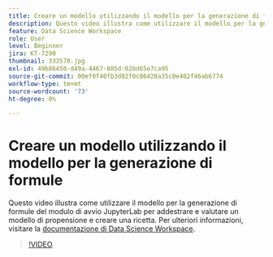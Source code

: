 ```yaml
---
title: Creare un modello utilizzando il modello per la generazione di formule
description: Questo video illustra come utilizzare il modello per la generazione di formule del modulo di avvio JupyterLab per addestrare e valutare un modello di propensione e creare una ricetta.
feature: Data Science Workspace
role: User
level: Beginner
jira: KT-7290
thumbnail: 333570.jpg
exl-id: 49b86450-d49a-4467-805d-02bd65e7ca95
source-git-commit: 00ef0f40fb3d82f0c06428a35c0e402f46ab6774
workflow-type: tm+mt
source-wordcount: '73'
ht-degree: 0%

---
```


# Creare un modello utilizzando il modello per la generazione di formule

Questo video illustra come utilizzare il modello per la generazione di formule del modulo di avvio JupyterLab per addestrare e valutare un modello di propensione e creare una ricetta. Per ulteriori informazioni, visitare la [documentazione di Data Science Workspace](https://experienceleague.adobe.com/docs/experience-platform/data-science-workspace/home.html).

>[!VIDEO](https://video.tv.adobe.com/v/333570?learn=on)
